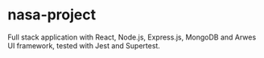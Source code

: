 # nasa-project
Full stack application with React, Node.js, Express.js, MongoDB and Arwes UI framework, tested with Jest and Supertest.
